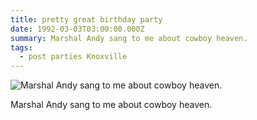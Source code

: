```yaml
---
title: pretty great birthday party
date: 1992-03-03T03:00:00.000Z
summary: Marshal Andy sang to me about cowboy heaven.
tags:
  - post parties Knoxville
---
```

![Marshal Andy sang to me about cowboy heaven.](/static/img/marshall-andy.jpg "Marshal Andy sang to me about cowboy heaven.")

Marshal Andy sang to me about cowboy heaven.